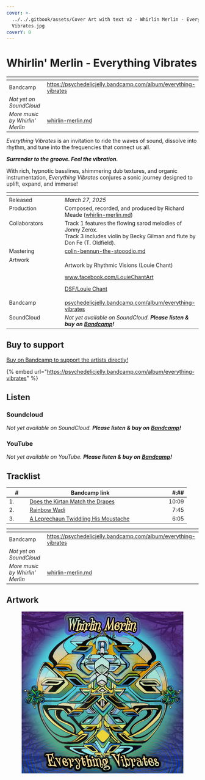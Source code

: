 ```yaml
---
cover: >-
  ../../.gitbook/assets/Cover Art with text v2 - Whirlin Merlin - Everything
  Vibrates.jpg
coverY: 0
---
```


# Whirlin' Merlin - Everything Vibrates



<table data-view="cards"><thead><tr><th></th><th data-hidden data-card-target data-type="content-ref"></th></tr></thead><tbody><tr><td>Bandcamp</td><td><a href="https://psychedelicjelly.bandcamp.com/album/everything-vibrates">https://psychedelicjelly.bandcamp.com/album/everything-vibrates</a></td></tr><tr><td><em>Not yet on SoundCloud</em></td><td></td></tr><tr><td><em>More music by Whirlin' Merlin</em></td><td><a href="../../artists/musicians/whirlin-merlin.md">whirlin-merlin.md</a></td></tr></tbody></table>

_Everything Vibrates_ is an invitation to ride the waves of sound, dissolve into rhythm, and tune into the frequencies that connect us all.

_**Surrender to the groove. Feel the vibration.**_

With rich, hypnotic basslines, shimmering dub textures, and organic instrumentation, _Everything Vibrates_ conjures a sonic journey designed to uplift, expand, and immerse!

<table data-header-hidden><thead><tr><th width="132" valign="top"></th><th></th></tr></thead><tbody><tr><td valign="top">Released</td><td><em>March 27, 2025</em></td></tr><tr><td valign="top">Production</td><td>Composed, recorded, and produced by Richard Meade (<a data-mention href="../../artists/musicians/whirlin-merlin.md">whirlin-merlin.md</a>)</td></tr><tr><td valign="top">Collaborators</td><td>Track 1 features the flowing sarod melodies of Jonny Zerox.
<br>Track 3 includes violin by Becky Gilman and flute by Don Fe (T. Oldfield).</td></tr><tr><td valign="top">Mastering</td><td><a data-mention href="../../artists/mastering/colin-bennun-the-stooodio.md">colin-bennun-the-stooodio.md</a></td></tr><tr><td valign="top">Artwork</td><td><p>Artwork by Rhythmic Visions (Louie Chant) </p><p><a href="https://www.facebook.com/LouieChantArt">www.facebook.com/LouieChantArt</a> </p><p><a href="../../artists/graphic/rhythmic-visions-louie-chant.md">DSF/Louie Chant</a> </p></td></tr><tr><td valign="top">Bandcamp</td><td><a href="https://psychedelicjelly.bandcamp.com/album/everything-vibrates">psychedelicjelly.bandcamp.com/album/everything-vibrates</a> </td></tr><tr><td valign="top">SoundCloud</td><td><em>Not yet available on SoundCloud. <strong>Please listen &#x26; buy on</strong></em> <a href="https://psychedelicjelly.bandcamp.com/album/everything-vibrates"><em><strong>Bandcamp</strong></em></a><em><strong>!</strong></em></td></tr></tbody></table>

## Buy to support

[Buy on Bandcamp to support the artists directly!](https://psychedelicjelly.bandcamp.com/album/everything-vibrates)&#x20;

{% embed url="https://psychedelicjelly.bandcamp.com/album/everything-vibrates" %}

## Listen

### Soundcloud

_Not yet available on SoundCloud. **Please listen & buy on**_ [_**Bandcamp**_](https://psychedelicjelly.bandcamp.com/album/everything-vibrates)_**!**_&#x20;

### YouTube

_Not yet available on YouTube. **Please listen & buy on**_ [_**Bandcamp**_](https://psychedelicjelly.bandcamp.com/album/everything-vibrates)_**!**_&#x20;

## Tracklist

<table data-header-hidden><thead><tr><th width="40">#</th><th width="317.66668701171875">Bandcamp link</th><th width="73" align="right">#:##</th></tr></thead><tbody><tr><td>1.</td><td><a href="https://psychedelicjelly.bandcamp.com/track/does-the-kirtan-match-the-drapes">Does the Kirtan Match the Drapes</a> </td><td align="right">10:09</td></tr><tr><td>2.</td><td><a href="https://psychedelicjelly.bandcamp.com/track/rainbow-wadi">Rainbow Wadi</a> </td><td align="right">7:45</td></tr><tr><td>3.</td><td><a href="https://psychedelicjelly.bandcamp.com/track/a-leprechaun-twiddling-his-moustache">A Leprechaun Twiddling His Moustache</a> </td><td align="right">6:05</td></tr></tbody></table>

<table data-view="cards"><thead><tr><th></th><th data-hidden data-card-target data-type="content-ref"></th></tr></thead><tbody><tr><td>Bandcamp</td><td><a href="https://psychedelicjelly.bandcamp.com/album/everything-vibrates">https://psychedelicjelly.bandcamp.com/album/everything-vibrates</a></td></tr><tr><td><em>Not yet on SoundCloud</em></td><td></td></tr><tr><td><em>More music by Whirlin' Merlin</em></td><td><a href="../../artists/musicians/whirlin-merlin.md">whirlin-merlin.md</a></td></tr></tbody></table>

## Artwork

<figure><img src="../../.gitbook/assets/Cover Art with text v2 - Whirlin Merlin - Everything Vibrates.jpg" alt=""><figcaption></figcaption></figure>

